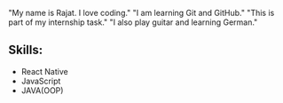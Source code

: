 "My name is Rajat. I love coding." 
"I am learning Git and GitHub." 
"This is part of my internship task." 
"I also play guitar and learning German." 
## Skills:

- React Native
- JavaScript
- JAVA(OOP)
